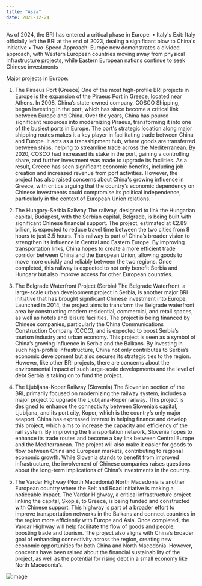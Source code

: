 ```yaml
---
title: "Asia"
date: 2021-12-24
---
```


As of 2024, the BRI has entered a critical phase in Europe: 
•	Italy's Exit: Italy officially left the BRI at the end of 2023, dealing a significant blow to China's initiative
•	Two-Speed Approach: Europe now demonstrates a divided approach, with Western European countries moving away from physical infrastructure projects, while Eastern European nations continue to seek Chinese investments

Major projects in Europe: 

1. The Piraeus Port (Greece)
One of the most high-profile BRI projects in Europe is the expansion of the Piraeus Port in Greece, located near Athens. In 2008, China’s state-owned company, COSCO Shipping, began investing in the port, which has since become a critical link between Europe and China. Over the years, China has poured significant resources into modernizing Piraeus, transforming it into one of the busiest ports in Europe.
The port's strategic location along major shipping routes makes it a key player in facilitating trade between China and Europe. It acts as a transshipment hub, where goods are transferred between ships, helping to streamline trade across the Mediterranean. By 2020, COSCO had increased its stake in the port, gaining a controlling share, and further investment was made to upgrade its facilities. As a result, Greece has seen significant economic benefits, including job creation and increased revenue from port activities.
However, the project has also raised concerns about China's growing influence in Greece, with critics arguing that the country’s economic dependency on Chinese investments could compromise its political independence, particularly in the context of European Union relations.

2. The Hungary-Serbia Railway
The railway, designed to link the Hungarian capital, Budapest, with the Serbian capital, Belgrade, is being built with significant Chinese financial support. The project, estimated at €2.89 billion, is expected to reduce travel time between the two cities from 8 hours to just 3.5 hours.
This railway is part of China’s broader vision to strengthen its influence in Central and Eastern Europe. By improving transportation links, China hopes to create a more efficient trade corridor between China and the European Union, allowing goods to move more quickly and reliably between the two regions. Once completed, this railway is expected to not only benefit Serbia and Hungary but also improve access for other European countries.

3. The Belgrade Waterfront Project (Serbia)
The Belgrade Waterfront, a large-scale urban development project in Serbia, is another major BRI initiative that has brought significant Chinese investment into Europe. Launched in 2014, the project aims to transform the Belgrade waterfront area by constructing modern residential, commercial, and retail spaces, as well as hotels and leisure facilities. The project is being financed by Chinese companies, particularly the China Communications Construction Company (CCCC), and is expected to boost Serbia’s tourism industry and urban economy.
This project is seen as a symbol of China’s growing influence in Serbia and the Balkans. By investing in such high-profile infrastructure, China not only contributes to Serbia’s economic development but also secures its strategic ties to the region. However, like other BRI projects, there are concerns about the environmental impact of such large-scale developments and the level of debt Serbia is taking on to fund the project.

4. The Ljubljana-Koper Railway (Slovenia)
The Slovenian section of the BRI, primarily focused on modernizing the railway system, includes a major project to upgrade the Ljubljana-Koper railway. This project is designed to enhance the connectivity between Slovenia’s capital, Ljubljana, and its port city, Koper, which is the country’s only major seaport. China has expressed interest in helping finance and develop this project, which aims to increase the capacity and efficiency of the rail system.
By improving the transportation network, Slovenia hopes to enhance its trade routes and become a key link between Central Europe and the Mediterranean. The project will also make it easier for goods to flow between China and European markets, contributing to regional economic growth. While Slovenia stands to benefit from improved infrastructure, the involvement of Chinese companies raises questions about the long-term implications of China’s investments in the country.

5. The Vardar Highway (North Macedonia)
North Macedonia is another European country where the Belt and Road Initiative is making a noticeable impact. The Vardar Highway, a critical infrastructure project linking the capital, Skopje, to Greece, is being funded and constructed with Chinese support. This highway is part of a broader effort to improve transportation networks in the Balkans and connect countries in the region more efficiently with Europe and Asia.
Once completed, the Vardar Highway will help facilitate the flow of goods and people, boosting trade and tourism. The project also aligns with China’s broader goal of enhancing connectivity across the region, creating new economic opportunities for both China and North Macedonia. However, concerns have been raised about the financial sustainability of the project, as well as the potential for rising debt in a small economy like North Macedonia’s.

![image](https://github.com/user-attachments/assets/297034ee-886a-4742-b3d7-486ac2c89d2f)


